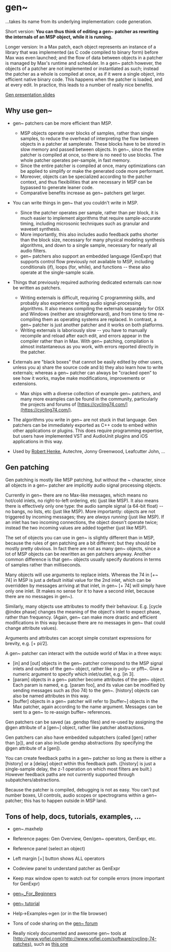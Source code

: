 # gen~

...takes its name from its underlying implementation: code *gen*eration. 

Short version: **You can thus think of editing a gen~ patcher as rewriting the internals of an MSP object, while it is running.** 

Longer version: In a Max patch, each object represents an instance of a library that was implemented (as C code compiled to binary form) before Max was even launched; and the flow of data between objects in a patcher is managed by Max's runtime and scheduler. In a gen~ patch however, the objects of a patcher are not implemented or instantiated as such; instead the patcher as a whole is compiled at once, as if it were a single object, into efficient native binary code. This happens when the patcher is loaded, and at every edit. In practice, this leads to a number of really nice benefits.

[Gen presentation slides](Gen.pdf)

## Why use gen~

- gen~ patchers can be more efficient than MSP. 
	- MSP objects operate over blocks of samples, rather than single samples, to reduce the overhead of interpreting the flow between objects in a patcher at samplerate. These blocks have to be stored in slow memory and passed between objects. In gen~, since the entire patcher is compiled at once, so there is no need to use blocks. The whole patcher operates per-sample, in fast memory. 
	- Since the entire patcher is compiled at once, many optimizations can be applied to simplify or make the generated code more performant.
	- Moreover, objects can be specialized according to the patcher context, and thus flexibilities that are necessary in MSP can be bypassed to generate leaner code.
	- Comparative benefits increase as gen~ patchers get larger. 

- You can write things in gen~ that you couldn't write in MSP.
	- Since the patcher operates per sample, rather than per block, it is much easier to implement algorithms that require sample-accurate timing, including microsonic techniques such as granular and waveset synthesis.
	- More importantly, this also includes audio feedback paths shorter than the block size, necessary for many physical modeling synthesis algorithms, and down to a single sample, necessary for nearly all audio filters. 
	- gen~ patchers also support an embedded language (GenExpr) that supports control flow previously not available to MSP, including conditionals (if), loops (for, while), and functions -- these also operate at the single-sample scale.

- Things that previously required authoring dedicated externals can now be written as patchers. 
	- Writing externals is difficult, requiring C programming skills, and probably also experience writing audio signal-processing algorithms. It also means compiling the externals separately for OSX and Windows (neither are straightforward), and from time to time re-compiling them as operating systems are replaced. In contrast, a gen~ patcher is just another patcher and it works on both platforms.
	- Writing externals is laboriously slow -- you have to manually recompile and reload after each edit, and errors appear in the compiler rather than in Max. With gen~ patching, compilation is almost instantaneous as you work, with errors reported directly in the patcher.
- Externals are "black boxes" that cannot be easily edited by other users, unless you a) share the source code and b) they also learn how to write externals; whereas a gen~ patcher can always be "cracked open" to see how it works, maybe make modifications, improvements or extensions. 
	- Max ships with a diverse collection of example gen~ patchers, and many more examples can be found in the community, particularly the projects and forums of [https://cycling74.com/](https://cycling74.com/).
- The algorithms you write in gen~ are not stuck in that language. Gen patchers can be immediately exported as C++ code to embed within other applications or plugins. This does require programming expertise, but users have implemented VST and AudioUnit plugins and iOS applications in this way.

- Used by [Robert Henke](http://www.roberthenke.com/concerts/lumiere.html), Autechre, Jonny Greenwood, Leafcutter John, ...

## Gen patching

Gen patching is mostly like MSP patching, but without the ~ character, since all objects in a gen~ patcher are implicitly audio signal processing objects.

Currently in gen~ there are no Max-like messages, which means no hot/cold inlets, no right-to-left ordering, etc (just like MSP). It also means there is effectively only one type: the audio sample signal (a 64-bit float) -- no bangs, no lists, etc (just like MSP). More importantly: objects are not triggered by incoming messages; they are *always running* (just like MSP). If an inlet has two incoming connections, the object doesn't operate twice; instead the two incoming values are added together (just like MSP).

The set of objects you can use in gen~ is slightly different than in MSP, because the rules of gen patching are a bit different; but they should be mostly pretty obvious. In fact there are not as many gen~ objects, since a lot of MSP objects can be rewritten as gen patchers anyway. Another common difference is that gen~ objects usually specify durations in terms of samples rather than milliseconds.

Many objects will use arguments to replace inlets. Whereas the 74 in [+~ 74] in MSP is just a default initial value for the 2nd inlet, which can be overridden by messages arriving at that inlet, in gen~ [+ 74] will simply have only one inlet. (It makes no sense for it to have a second inlet, because there are no messages in gen~).

Similarly, many objects use attributes to modify their behaviour. E.g. [cycle @index phase] changes the meaning of the object's inlet to expect phase, rather than frequency. (Again, gen~ can make more drastic and efficient modifications in this way because there are no messages in gen~ that could change attribute values). 

Arguments and attributes can accept simple constant expressions for brevity, e.g. [+ pi/2].

A gen~ patcher can interact with the outside world of Max in a three ways:

- [in] and [out] objects in the gen~ patcher correspond to the MSP signal inlets and outlets of the gen~ object, rather like in poly~ or pfft~. Give a numeric argument to specify which inlet/outlet, e.g. [in 3].
- [param] objects in a gen~ patcher become attributes of the gen~ object. Each param is named, e.g. [param foo], and its value can be modified by sending messages such as (foo 74) to the gen~. [history] objects can also be named attributes in this way.
- [buffer] objects in a gen~ patcher will refer to [buffer~] objects in the Max patcher, again according to the name argument. Messages can be sent to a gen~ to re-assign buffer~ references.

Gen patchers can be saved (as .gendsp files) and re-used by assigning the @gen attribute of a [gen~] object, rather like patcher abstractions.

Gen patchers can also have embedded subpatchers (called [gen] rather than [p]), and can also include gendsp abstractions (by specifying the @gen attribute of a [gen]).

You can create feedback paths in a gen~ patcher so long as there is either a [history] or a [delay] object within this feedback path. ([history] is just a single-sample delay, the z-1 operation on which most filters are built.) However feedback paths are not currently supported through subpatchers/abstractions.

Because the patcher is compiled, debugging is not as easy. You can't put number boxes, UI controls, audio scopes or spectrograms within a gen~ patcher; this has to happen outside in MSP land.

## Tons of help, docs, tutorials, examples, ...

- gen~.maxhelp
- Reference pages: Gen Overview, Gen/gen~ operators, GenExpr, etc.
- Reference panel (select an object)
- Left margin [+] button shows ALL operators
- Codeview panel to understand patcher as GenExpr
- Keep max window open to watch out for compile errors (more important for GenExpr)

- [gen~_For_Beginners](https://cycling74.com/wiki/index.php?title=gen~_For_Beginners)
- [gen~ tutorial](https://cycling74.com/2011/11/07/gen-tutorial-1-the-garden-of-earthly-delays/)

- Help->Examples->gen (or in the file browser)
- Tons of code sharing on the [gen~ forum](https://cycling74.com/forums/forum/gen/)
- Really nicely documented and awesome gen~ tools at [http://www.yofiel.com](http://www.yofiel.com/software/cycling-74-patches), such as [this one](http://www.yofiel.com/software/cycling-74-patches/antialiased-oscillators)








